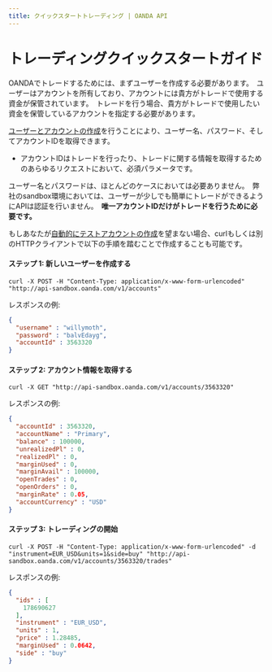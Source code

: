 ```yaml
---
title: クイックスタートトレーディング | OANDA API
---
```


# トレーディングクイックスタートガイド

OANDAでトレードするためには、まずユーザーを作成する必要があります。　ユーザーはアカウントを所有しており、アカウントには貴方がトレードで使用する資金が保管されています。　トレードを行う場合、貴方がトレードで使用したい資金を保管しているアカウントを指定する必要があります。

[ユーザーとアカウントの作成](http://oanda.github.com/gen-account.html)を行うことにより、ユーザー名、パスワード、そしてアカウントIDを取得できます。

* アカウントIDはトレードを行ったり、トレードに関する情報を取得するためのあらゆるリクエストにおいて、必須パラメータです。

ユーザー名とパスワードは、ほとんどのケースにおいては必要ありません。　弊社のsandbox環境においては、ユーザーが少しでも簡単にトレードができるようにAPIは認証を行いません。　**唯一アカウントIDだけがトレードを行うために必要です。**

もしあなたが[自動的にテストアカウントの作成](http://oanda.github.com/gen-account.html)を望まない場合、curlもしくは別のHTTPクライアントで以下の手順を踏むことで作成することも可能です。

#### ステップ 1: 新しいユーザーを作成する
	curl -X POST -H "Content-Type: application/x-www-form-urlencoded" "http://api-sandbox.oanda.com/v1/accounts"

レスポンスの例:


~~~json
{
  "username" : "willymoth",
  "password" : "balvEdayg",
  "accountId" : 3563320
}
~~~
    
#### ステップ 2: アカウント情報を取得する
	curl -X GET "http://api-sandbox.oanda.com/v1/accounts/3563320"

レスポンスの例:

~~~json
{
  "accountId" : 3563320,
  "accountName" : "Primary",
  "balance" : 100000,
  "unrealizedPl" : 0,
  "realizedPl" : 0,
  "marginUsed" : 0,
  "marginAvail" : 100000,
  "openTrades" : 0,
  "openOrders" : 0,
  "marginRate" : 0.05,
  "accountCurrency" : "USD"
}
~~~

#### ステップ 3: トレーディングの開始
	curl -X POST -H "Content-Type: application/x-www-form-urlencoded" -d "instrument=EUR_USD&units=1&side=buy" "http://api-sandbox.oanda.com/v1/accounts/3563320/trades"

レスポンスの例:

~~~json
{
  "ids" : [
    178690627
  ],
  "instrument" : "EUR_USD",
  "units" : 1,
  "price" : 1.28485,
  "marginUsed" : 0.0642,
  "side" : "buy"
}
~~~

